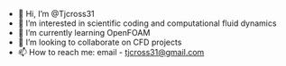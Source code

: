 - 👋 Hi, I’m @Tjcross31
- 👀 I’m interested in scientific coding and computational fluid dynamics
- 🌱 I’m currently learning OpenFOAM
- 💞️ I’m looking to collaborate on CFD projects
- 📫 How to reach me: email - tjcross31@gmail.com
